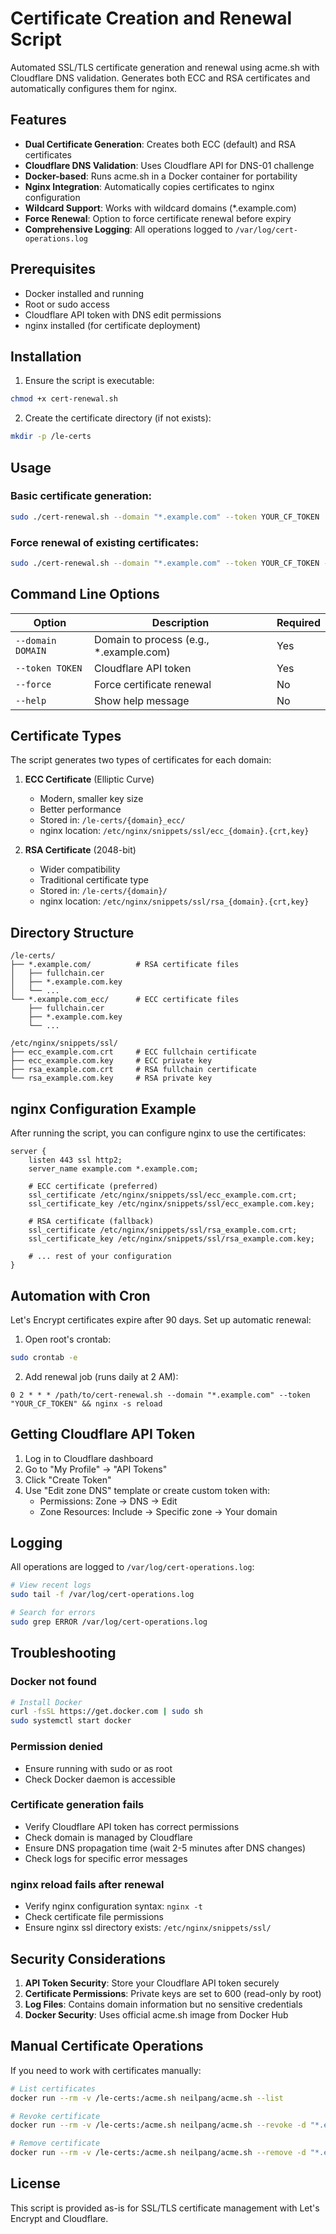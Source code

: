 # Certificate Creation and Renewal Script

Automated SSL/TLS certificate generation and renewal using acme.sh with Cloudflare DNS validation. Generates both ECC and RSA certificates and automatically configures them for nginx.

## Features

- **Dual Certificate Generation**: Creates both ECC (default) and RSA certificates
- **Cloudflare DNS Validation**: Uses Cloudflare API for DNS-01 challenge
- **Docker-based**: Runs acme.sh in a Docker container for portability
- **Nginx Integration**: Automatically copies certificates to nginx configuration
- **Wildcard Support**: Works with wildcard domains (*.example.com)
- **Force Renewal**: Option to force certificate renewal before expiry
- **Comprehensive Logging**: All operations logged to `/var/log/cert-operations.log`

## Prerequisites

- Docker installed and running
- Root or sudo access
- Cloudflare API token with DNS edit permissions
- nginx installed (for certificate deployment)

## Installation

1. Ensure the script is executable:
```bash
chmod +x cert-renewal.sh
```

2. Create the certificate directory (if not exists):
```bash
mkdir -p /le-certs
```

## Usage

### Basic certificate generation:
```bash
sudo ./cert-renewal.sh --domain "*.example.com" --token YOUR_CF_TOKEN
```

### Force renewal of existing certificates:
```bash
sudo ./cert-renewal.sh --domain "*.example.com" --token YOUR_CF_TOKEN --force
```

## Command Line Options

| Option | Description | Required |
|--------|-------------|----------|
| `--domain DOMAIN` | Domain to process (e.g., *.example.com) | Yes |
| `--token TOKEN` | Cloudflare API token | Yes |
| `--force` | Force certificate renewal | No |
| `--help` | Show help message | No |

## Certificate Types

The script generates two types of certificates for each domain:

1. **ECC Certificate** (Elliptic Curve)
   - Modern, smaller key size
   - Better performance
   - Stored in: `/le-certs/{domain}_ecc/`
   - nginx location: `/etc/nginx/snippets/ssl/ecc_{domain}.{crt,key}`

2. **RSA Certificate** (2048-bit)
   - Wider compatibility
   - Traditional certificate type
   - Stored in: `/le-certs/{domain}/`
   - nginx location: `/etc/nginx/snippets/ssl/rsa_{domain}.{crt,key}`

## Directory Structure

```
/le-certs/
├── *.example.com/          # RSA certificate files
│   ├── fullchain.cer
│   ├── *.example.com.key
│   └── ...
└── *.example.com_ecc/      # ECC certificate files
    ├── fullchain.cer
    ├── *.example.com.key
    └── ...

/etc/nginx/snippets/ssl/
├── ecc_example.com.crt     # ECC fullchain certificate
├── ecc_example.com.key     # ECC private key
├── rsa_example.com.crt     # RSA fullchain certificate
└── rsa_example.com.key     # RSA private key
```

## nginx Configuration Example

After running the script, you can configure nginx to use the certificates:

```nginx
server {
    listen 443 ssl http2;
    server_name example.com *.example.com;

    # ECC certificate (preferred)
    ssl_certificate /etc/nginx/snippets/ssl/ecc_example.com.crt;
    ssl_certificate_key /etc/nginx/snippets/ssl/ecc_example.com.key;

    # RSA certificate (fallback)
    ssl_certificate /etc/nginx/snippets/ssl/rsa_example.com.crt;
    ssl_certificate_key /etc/nginx/snippets/ssl/rsa_example.com.key;

    # ... rest of your configuration
}
```

## Automation with Cron

Let's Encrypt certificates expire after 90 days. Set up automatic renewal:

1. Open root's crontab:
```bash
sudo crontab -e
```

2. Add renewal job (runs daily at 2 AM):
```cron
0 2 * * * /path/to/cert-renewal.sh --domain "*.example.com" --token "YOUR_CF_TOKEN" && nginx -s reload
```

## Getting Cloudflare API Token

1. Log in to Cloudflare dashboard
2. Go to "My Profile" → "API Tokens"
3. Click "Create Token"
4. Use "Edit zone DNS" template or create custom token with:
   - Permissions: Zone → DNS → Edit
   - Zone Resources: Include → Specific zone → Your domain

## Logging

All operations are logged to `/var/log/cert-operations.log`:

```bash
# View recent logs
sudo tail -f /var/log/cert-operations.log

# Search for errors
sudo grep ERROR /var/log/cert-operations.log
```

## Troubleshooting

### Docker not found
```bash
# Install Docker
curl -fsSL https://get.docker.com | sudo sh
sudo systemctl start docker
```

### Permission denied
- Ensure running with sudo or as root
- Check Docker daemon is accessible

### Certificate generation fails
- Verify Cloudflare API token has correct permissions
- Check domain is managed by Cloudflare
- Ensure DNS propagation time (wait 2-5 minutes after DNS changes)
- Check logs for specific error messages

### nginx reload fails after renewal
- Verify nginx configuration syntax: `nginx -t`
- Check certificate file permissions
- Ensure nginx ssl directory exists: `/etc/nginx/snippets/ssl/`

## Security Considerations

1. **API Token Security**: Store your Cloudflare API token securely
2. **Certificate Permissions**: Private keys are set to 600 (read-only by root)
3. **Log Files**: Contains domain information but no sensitive credentials
4. **Docker Security**: Uses official acme.sh image from Docker Hub

## Manual Certificate Operations

If you need to work with certificates manually:

```bash
# List certificates
docker run --rm -v /le-certs:/acme.sh neilpang/acme.sh --list

# Revoke certificate
docker run --rm -v /le-certs:/acme.sh neilpang/acme.sh --revoke -d "*.example.com"

# Remove certificate
docker run --rm -v /le-certs:/acme.sh neilpang/acme.sh --remove -d "*.example.com"
```

## License

This script is provided as-is for SSL/TLS certificate management with Let's Encrypt and Cloudflare.